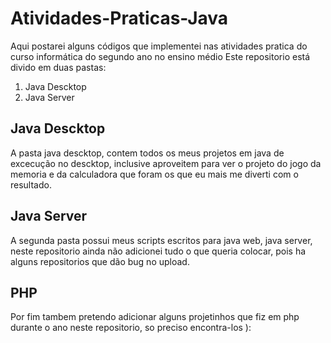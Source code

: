 # Atividades-Praticas-Java
Aqui postarei alguns códigos que implementei nas atividades pratica do curso informática do segundo ano no ensino médio
Este repositorio está divido em duas pastas:
1. Java Descktop
2. Java Server
## Java Descktop
  A pasta java descktop, contem todos os meus projetos em java de excecução no descktop, inclusive aproveitem para ver o projeto do jogo da memoria e da calculadora que foram os que eu mais me diverti com o resultado. 
## Java Server
  A segunda pasta possui meus scripts escritos para java web, java server, neste repositorio ainda não adicionei tudo o que queria colocar, pois ha alguns repositorios que dão bug no upload.
## PHP
Por fim tambem pretendo adicionar alguns projetinhos que fiz em php durante o ano neste repositorio, so preciso encontra-los ):
